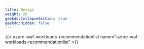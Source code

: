 ```yaml
---
title: Design
weight: 20
geekdocCollapseSection: true
geekdocHidden: false
---
```


{{< azure-waf-workloads-recommendationlist name="azure-waf-workloads-recommendationlist" >}}
